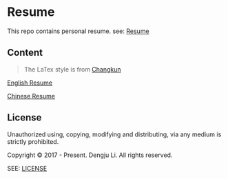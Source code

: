# Resume

This repo contains personal resume. see: [Resume](https://github.com/kevinleeex/resume/)

## Content

> The LaTex style is from [Changkun](https://github.com/changkun)

[English Resume](https://github.com/kevinleeex/resume/blob/master/pdf/resume-en.pdf)

[Chinese Resume](https://github.com/kevinleeex/resume/blob/master/pdf/resume-zh.pdf)

## License

Unauthorized using, copying, modifying and distributing, via any medium is strictly prohibited.

Copyright © 2017 - Present. Dengju Li. All rights reserved.

SEE: [LICENSE](./LICENSE)
